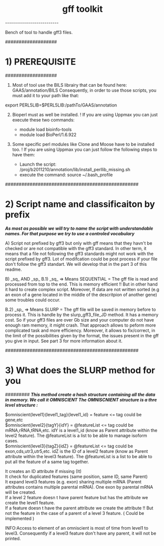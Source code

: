 <h1 align="center">gff toolkit</h1>
---------------------------

Bench of tool to handle gff3 files.

###################
# 1) PREREQUISITE #
###################

1) Most of tool use the BILS librairy that can be found here: GAAS/annotation/BILS
Consequently, in order to use those scripts, you must add it to your path like that:

export PERL5LIB=$PERL5LIB:/pathTo/GAAS/annotation

2) Bioperl must as well be installed.
! If you are using Uppmax you can just execute these two commands:<br>
	- module load bioinfo-tools<br>
	- module load BioPerl/1.6.922 <br>

3) Some specific perl modules like Clone and Moose have to be installed too. 
! If you are using Uppmax you can just follow the following steps to have them:<br>
	- Launch the script: /proj/b2011210/annotation/lib/install_perllib_missing.sh <br>
	- execute the command: source ~/.bash_profile <br>


#################################################
# 2) Script name and classificaiton by prefix   #
					
_**As most as possible we will try to name the script with understandable names.
For that purpose we try to use a controled vocabulary**_

A) Script not prefixed by gff3 but only with gff means that they havn't be checked or are not compatible with the gff3 standard. In other term, it means that a file not following the gff3 standards might not work with the script prefixed by gff3. Lot of modifcation could be post process if your file don't follow the gff3 standart. We will develop that in the part 3 of this readme.


B) \_sq\_ AND \_sp\_
B.1) \_sq\_ => Means SEQUENTIAL = The gff file is read and processed from top to the end. This is memory efficient !! 
							 But in other hand it hard to create complex script. Moreover, If data are not written sorted (e.g an exon of a gene located in the middle of the descritpion of another gene) some troubles could occur.

B.2) \_sp\_ => Means SLURP = The gff file will be saved in memory before to process it. This is handle by the slurp_gff3_file_JD method. It has a memory cost. So if your gff3 files are over Gb size and your computer do not have enough ram memory, it might crash. 
That approach allows to peform more complicated task and more efficiency. Moreover, it allows to fix/correct, in the limit of the possibilities given by the format, the issues present in the gff you give in input. See part 3 for more information about it.


#################################################
# 3) What does the SLURP method for you
#########
**_This method create a hash structure containing all the data in memory. We call it OMNISCIENT
The OMNISCNIENT structure is a thre level structure :_**

$omniscient{level1}{level1_tag}{level1_id} = feature <= tag could be gene,etc<br>
$omniscient{level2}{tagY}{idY} = @featureList <= tag could be mRNA,rRNA,tRNA,etc. idY is a level1_id (know as Parent attribute within the level2 feature). The @featureList is a list to be able to manage isoform cases.<br>
$omniscient{level3}{tagZ}{idZ} =  @featureList <= tag could be exon,cds,utr3,utr5,etc. idZ is the ID of a level2 feature (know as Parent attribute within the level3 feature). The @featureList is a list to be able to put all the feature of a same tag together.<br>


It creates an ID attribute if missing (It)<br>
It check for duplicated features (same position, same ID, same Parent)<br>
It expand level3 features (e.g. exon) sharing multiple mRNA (Parent attributes contains multiple parental mRNA). One exon by parental mRNA will be created.<br>
If a level 2 feature  doesn t have parent feature but has the attribute we create the level1 feature.<br>
If a feature  doesn t have the parent attribute we create the attribute !! But not the feature in the case of a parent of a level 3 feature. ( Could be implemented )<br>

INFO:Access to element of an omniscient is most of time from level1 to level3. Consequently if a level3 feature don't have any parent,  it will not be printed.<br>
